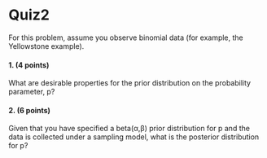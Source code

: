 # Quiz2

For this problem, assume you observe binomial data (for example, the Yellowstone example).

#### 1. (4 points)
What are desirable properties for the prior distribution on the probability parameter, p?

#### 2. (6 points)
Given that you have specified a beta(&alpha;,&beta;) prior distribution for p and the data is collected under a sampling model, what is the posterior distribution for p?
